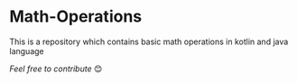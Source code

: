 # Math-Operations

This is a repository which contains basic math operations in kotlin and java language

*Feel free to contribute* 😊
